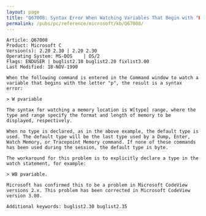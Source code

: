 ```yaml
---
layout: page
title: "Q67008: Syntax Error When Watching Variables That Begin with "P""
permalink: /pubs/pc/reference/microsoft/kb/Q67008/
---
```


	Article: Q67008
	Product: Microsoft C
	Version(s): 2.20 2.30 | 2.20 2.30
	Operating System: MS-DOS    | OS/2
	Flags: ENDUSER | buglist2.10 buglist2.20 fixlist3.00
	Last Modified: 18-NOV-1990
	
	When the following command is entered in the Command window to watch a
	variable that begins with the letter "p", the result is a syntax
	error:
	
	> W pvariable
	
	The syntax for watching a memory location is W[type] range, where the
	type and range specify the format and length of memory to be
	displayed, respectively.
	
	When no type is declared, as in the above example, the default type is
	used. The default type will be the last type used by a Dump, Enter,
	Watch Memory, or Tracepoint Memory command. If none of these commands
	has been used during the session, the default type is byte.
	
	The workaround for this problem is to explicitly declare a type in the
	watch statement, for example:
	
	> WB pvariable.
	
	Microsoft has confirmed this to be a problem in Microsoft CodeView
	versions 2.x. This problem has been corrected in Microsoft CodeView
	version 3.00.
	
	Additional keywords: buglist2.30 buglist2.35
